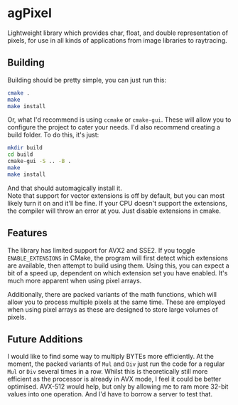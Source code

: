 # agPixel
Lightweight library which provides char, float, and double representation of pixels, for use in all kinds of applications from image libraries to raytracing.  

## Building
Building should be pretty simple, you can just run this:

```bash
cmake .
make
make install
```

Or, what I'd recommend is using `ccmake` or `cmake-gui`.  These will allow you to configure the project to cater your needs.
I'd also recommend creating a build folder.  To do this, it's just:

```bash
mkdir build
cd build
cmake-gui -S .. -B .
make
make install
```

And that should automagically install it.  
Note that support for vector extensions is off by default, but you can most likely turn it on and it'll be fine.
If your CPU doesn't support the extensions, the compiler will throw an error at you.  Just disable extensions in cmake.

## Features
The library has limited support for AVX2 and SSE2.  If you toggle `ENABLE_EXTENSIONS` in CMake, the program
will first detect which extensions are available, then attempt to build using them.
Using this, you can expect a bit of a speed up, dependent on which extension set you have enabled.  It's much more apparent when using pixel arrays.

Additionally, there are packed variants of the math functions, which will allow you to process multiple pixels
at the same time.  These are employed when using pixel arrays as these are designed to store large volumes of pixels.

## Future Additions
I would like to find some way to multiply BYTEs more efficiently.  At the moment, the packed variants of `Mul` and `Div`
just run the code for a regular `Mul` or `Div` several times in a row.  Whilst this is theoretically still more efficient
as the processor is already in AVX mode, I feel it could be better optimised.  AVX-512 would help, but only by allowing
me to ram more 32-bit values into one operation.  And I'd have to borrow a server to test that.
